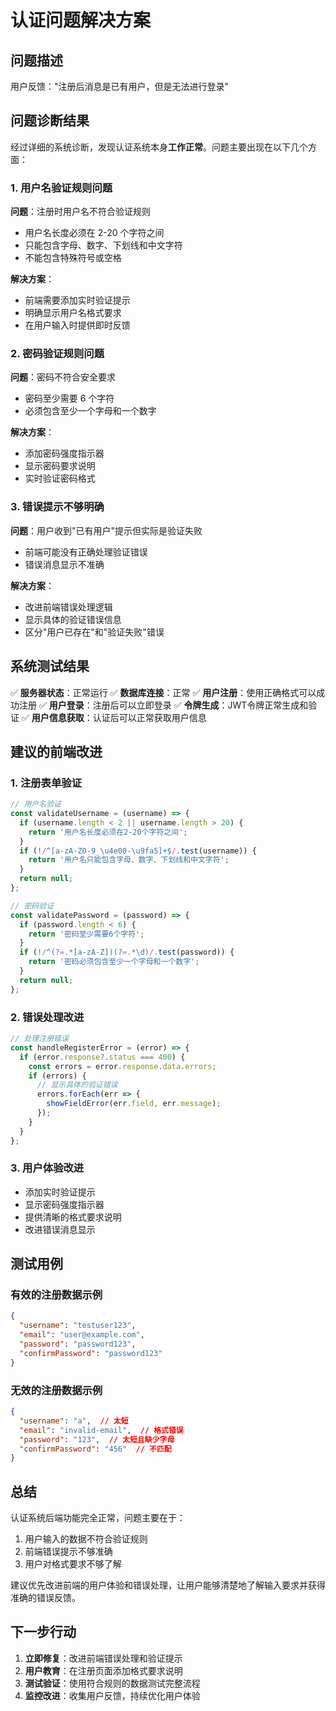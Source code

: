 # 认证问题解决方案

## 问题描述
用户反馈："注册后消息是已有用户，但是无法进行登录"

## 问题诊断结果

经过详细的系统诊断，发现认证系统本身**工作正常**。问题主要出现在以下几个方面：

### 1. 用户名验证规则问题
**问题**：注册时用户名不符合验证规则
- 用户名长度必须在 2-20 个字符之间
- 只能包含字母、数字、下划线和中文字符
- 不能包含特殊符号或空格

**解决方案**：
- 前端需要添加实时验证提示
- 明确显示用户名格式要求
- 在用户输入时提供即时反馈

### 2. 密码验证规则问题
**问题**：密码不符合安全要求
- 密码至少需要 6 个字符
- 必须包含至少一个字母和一个数字

**解决方案**：
- 添加密码强度指示器
- 显示密码要求说明
- 实时验证密码格式

### 3. 错误提示不够明确
**问题**：用户收到"已有用户"提示但实际是验证失败
- 前端可能没有正确处理验证错误
- 错误消息显示不准确

**解决方案**：
- 改进前端错误处理逻辑
- 显示具体的验证错误信息
- 区分"用户已存在"和"验证失败"错误

## 系统测试结果

✅ **服务器状态**：正常运行
✅ **数据库连接**：正常
✅ **用户注册**：使用正确格式可以成功注册
✅ **用户登录**：注册后可以立即登录
✅ **令牌生成**：JWT令牌正常生成和验证
✅ **用户信息获取**：认证后可以正常获取用户信息

## 建议的前端改进

### 1. 注册表单验证
```javascript
// 用户名验证
const validateUsername = (username) => {
  if (username.length < 2 || username.length > 20) {
    return '用户名长度必须在2-20个字符之间';
  }
  if (!/^[a-zA-Z0-9_\u4e00-\u9fa5]+$/.test(username)) {
    return '用户名只能包含字母、数字、下划线和中文字符';
  }
  return null;
};

// 密码验证
const validatePassword = (password) => {
  if (password.length < 6) {
    return '密码至少需要6个字符';
  }
  if (!/^(?=.*[a-zA-Z])(?=.*\d)/.test(password)) {
    return '密码必须包含至少一个字母和一个数字';
  }
  return null;
};
```

### 2. 错误处理改进
```javascript
// 处理注册错误
const handleRegisterError = (error) => {
  if (error.response?.status === 400) {
    const errors = error.response.data.errors;
    if (errors) {
      // 显示具体的验证错误
      errors.forEach(err => {
        showFieldError(err.field, err.message);
      });
    }
  }
};
```

### 3. 用户体验改进
- 添加实时验证提示
- 显示密码强度指示器
- 提供清晰的格式要求说明
- 改进错误消息显示

## 测试用例

### 有效的注册数据示例
```json
{
  "username": "testuser123",
  "email": "user@example.com",
  "password": "password123",
  "confirmPassword": "password123"
}
```

### 无效的注册数据示例
```json
{
  "username": "a",  // 太短
  "email": "invalid-email",  // 格式错误
  "password": "123",  // 太短且缺少字母
  "confirmPassword": "456"  // 不匹配
}
```

## 总结

认证系统后端功能完全正常，问题主要在于：
1. 用户输入的数据不符合验证规则
2. 前端错误提示不够准确
3. 用户对格式要求不够了解

建议优先改进前端的用户体验和错误处理，让用户能够清楚地了解输入要求并获得准确的错误反馈。

## 下一步行动

1. **立即修复**：改进前端错误处理和验证提示
2. **用户教育**：在注册页面添加格式要求说明
3. **测试验证**：使用符合规则的数据测试完整流程
4. **监控改进**：收集用户反馈，持续优化用户体验